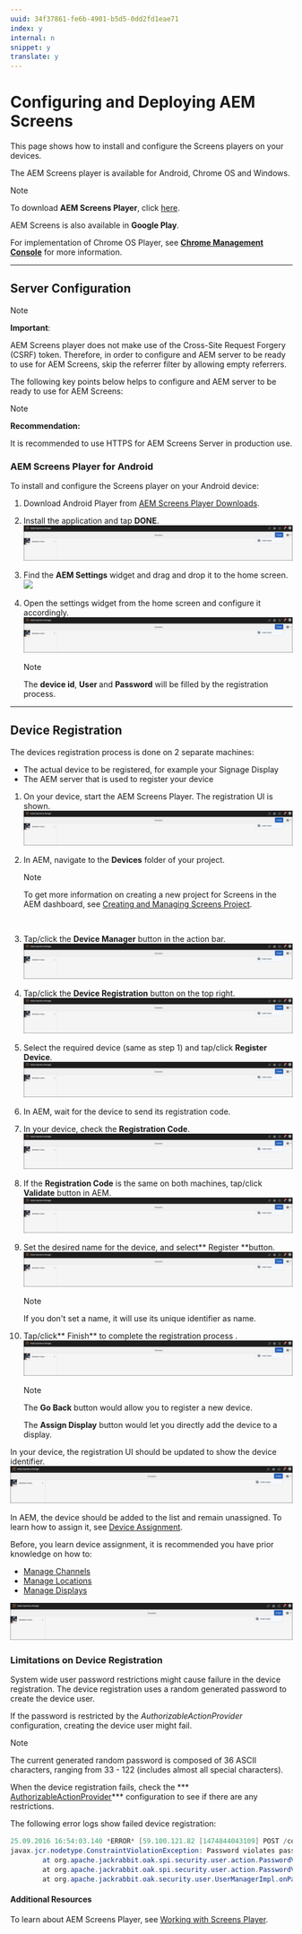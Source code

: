 ```yaml
---
uuid: 34f37861-fe6b-4901-b5d5-0dd2fd1eae71
index: y
internal: n
snippet: y
translate: y
---
```


# Configuring and Deploying AEM Screens

This page shows how to install and configure the Screens players on your devices.

The AEM Screens player is available for Android, Chrome OS and Windows. 

>[!NOTE]
>
><p>To download <strong>AEM Screens Player</strong>, click <a href="https://download.macromedia.com/screens/">here</a>.</p> <p>AEM Screens is also available in <strong>Google Play</strong>.&nbsp;</p> <p>For implementation of Chrome OS Player, see <a href="/content/help/en/experience-manager/6-4/sites/administering/using/implementing-chrome-os-player.html?cq_ck=1513900475345"><strong>Chrome Management Console</strong></a> for more information.</p>

---

## Server Configuration

>[!NOTE]
>
><p><strong>Important</strong>:</p> <p>AEM Screens player does not make use of the Cross-Site Request Forgery (CSRF) token. Therefore, in order to configure and AEM server to be ready to use for AEM Screens, skip the referrer filter by allowing empty referrers.</p>

The following key points below helps to configure and AEM server to be ready to use for AEM Screens:

>[!NOTE]
>
><p><b>Recommendation:</b></p> <p>It is recommended to use HTTPS for AEM Screens Server in production use.</p>

### AEM Screens Player for Android

To install and configure the Screens player on your Android device:

1. Download Android Player from [AEM Screens Player Downloads](https://download.macromedia.com/screens/).

1. Install the application and tap **DONE**. 
   ![](assets/chlimage_1.png)
1. Find the **AEM Settings** widget and drag and drop it to the home screen.
   ![](assets/chlimage_1.jpeg)
1. Open the settings widget from the home screen and configure it accordingly.
   ![](assets/chlimage_1.png) 
   >[!NOTE]
   >
   ><p>The <b>device id</b>, <b>User </b>and <b>Password</b> will be filled by the registration process.<br> </p>

---

## Device Registration

The devices registration process is done on 2 separate machines:

* The actual device to be registered, for example your Signage Display
* The AEM server that is used to register your device

1. On your device, start the AEM Screens Player. The registration UI is shown.
   ![](assets/chlimage_1.png)
1. In AEM, navigate to the **Devices** folder of your project.

   >[!NOTE]
   >
   ><p>To get more information on creating a new project for Screens in the AEM dashboard, see <a href="/content/help/en/experience-manager/6-4/sites/authoring/using/creating-a-screens-project.html">Creating and Managing Screens Project</a>.</p> <p>&nbsp;</p> 

1. Tap/click the **Device Manager** button in the action bar.
   ![](assets/chlimage_1.png)
1. Tap/click the **Device Registration** button on the top right.
   ![](assets/chlimage_1.png)
1. Select the required device (same as step 1) and tap/click **Register Device**.
   ![](assets/chlimage_1.png)
1. In AEM, wait for the device to send its registration code.

1. In your device, check the **Registration Code**.
   ![](assets/chlimage_1.png)
1. If the **Registration Code** is the same on both machines, tap/click **Validate** button in AEM.
   ![](assets/chlimage_1.png)
1. Set the desired name for the device, and select** Register **button.
   ![](assets/chlimage_1.png) 
   >[!NOTE]
   >
   ><p>If you don't set a name, it will use its unique identifier as name.</p> 

1. Tap/click** Finish** to complete the registration process .
   ![](assets/chlimage_1.png) 
   >[!NOTE]
   >
   ><p>The <b>Go Back</b> button would allow you to register a new device.</p> <p>The <b>Assign Display</b> button would let you directly add the device to a display.</p>

In your device, the registration UI should be updated to show the device identifier.
![](assets/chlimage_1.png) 

In AEM, the device should be added to the list and remain unassigned. To learn how to assign it, see [Device Assignment](/content/help/en/experience-manager/6-4/sites/authoring/using/managing-devices).

Before, you learn device assignment, it is recommended you have prior knowledge on how to:

* [Manage Channels](/content/help/en/experience-manager/6-4/sites/authoring/using/managing-channels)
* [Manage Locations](/content/help/en/experience-manager/6-4/sites/authoring/using/managing-locations)
* [Manage Displays](/content/help/en/experience-manager/6-4/sites/authoring/using/managing-displays)

![](assets/chlimage_1.png) 

### Limitations on Device Registration

System wide user password restrictions might cause failure in the device registration. The device registration uses a random generated password to create the device user.

If the password is restricted by the *AuthorizableActionProvider* configuration, creating the device user might fail.

>[!NOTE]
>
><p>The current generated random password is composed of 36 ASCII characters, ranging from 33 - 122 (includes almost all special characters).</p>

When the device registration fails, check the *** [AuthorizableActionProvider](http://localhost:4502/system/console/configMgr/org.apache.jackrabbit.oak.spi.security.user.action.DefaultAuthorizableActionProvider)*** configuration to see if there are any restrictions.

The following error logs show failed device registration:

```java
25.09.2016 16:54:03.140 *ERROR* [59.100.121.82 [1474844043109] POST /content/screens/svc/registration HTTP/1.1] com.adobe.cq.screens.device.registration.impl.RegistrationServlet Error during device registration
javax.jcr.nodetype.ConstraintViolationException: Password violates password constraint (^(?=.*\d).{7,9}$).
        at org.apache.jackrabbit.oak.spi.security.user.action.PasswordValidationAction.validatePassword(PasswordValidationAction.java:105)
        at org.apache.jackrabbit.oak.spi.security.user.action.PasswordValidationAction.onPasswordChange(PasswordValidationAction.java:76)
        at org.apache.jackrabbit.oak.security.user.UserManagerImpl.onPasswordChange(UserManagerImpl.java:308)
```

#### Additional Resources

To learn about AEM Screens Player, see [Working with Screens Player](/content/help/en/experience-manager/6-4/sites/authoring/using/working-with-screens-player).
